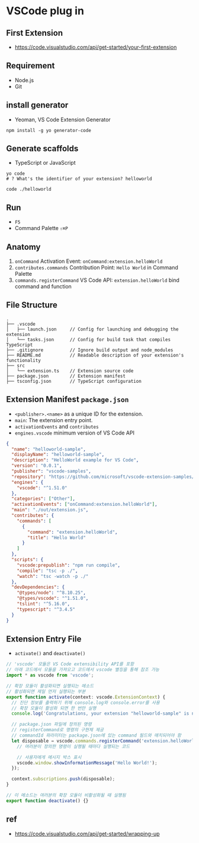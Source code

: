 # VSCode plug in

## First Extension
- https://code.visualstudio.com/api/get-started/your-first-extension

## Requirement
- Node.js
- Git

## install generator
- Yeoman, VS Code Extension Generator

```
npm install -g yo generator-code
```

## Generate scaffolds
- TypeScript or JavaScript

```
yo code
# ? What's the identifier of your extension? helloworld
```

```
code ./helloworld
```

## Run
- `F5`
- Command Palette `⇧⌘P`

## Anatomy
1. `onCommand` Activation Event: `onCommand:extension.helloWorld`
2. `contributes.commands` Contribution Point: `Hello World` in Command Palette
3. `commands.registerCommand` VS Code API: `extension.helloWorld` bind command and function

## File Structure
```
.
├── .vscode
│   ├── launch.json     // Config for launching and debugging the extension
│   └── tasks.json      // Config for build task that compiles TypeScript
├── .gitignore          // Ignore build output and node_modules
├── README.md           // Readable description of your extension's functionality
├── src
│   └── extension.ts    // Extension source code
├── package.json        // Extension manifest
├── tsconfig.json       // TypeScript configuration
```

## Extension Manifest `package.json`
- `<publisher>.<name>` as a unique ID for the extension.
- `main`: The extension entry point.
- `activationEvents` and `contributes`
- `engines.vscode` minimum version of VS Code API

```json
{
  "name": "helloworld-sample",
  "displayName": "helloworld-sample",
  "description": "HelloWorld example for VS Code",
  "version": "0.0.1",
  "publisher": "vscode-samples",
  "repository": "https://github.com/microsoft/vscode-extension-samples/helloworld-sample",
  "engines": {
    "vscode": "^1.51.0"
  },
  "categories": ["Other"],
  "activationEvents": ["onCommand:extension.helloWorld"],
  "main": "./out/extension.js",
  "contributes": {
    "commands": [
      {
        "command": "extension.helloWorld",
        "title": "Hello World"
      }
    ]
  },
  "scripts": {
    "vscode:prepublish": "npm run compile",
    "compile": "tsc -p ./",
    "watch": "tsc -watch -p ./"
  },
  "devDependencies": {
    "@types/node": "^8.10.25",
    "@types/vscode": "^1.51.0",
    "tslint": "^5.16.0",
    "typescript": "^3.4.5"
  }
}
```

## Extension Entry File
- `activate()` and `deactivate()`

```ts
// 'vscode' 모듈은 VS Code extensibility API를 포함
// 아래 코드에서 모듈을 가져오고 코드에서 vscode 별칭을 통해 참조 가능
import * as vscode from 'vscode';

// 확장 모듈이 활성화되면 실행되는 메소드
// 활성화되면 제일 먼저 실행되는 부분
export function activate(context: vscode.ExtensionContext) {
  // 진단 정보를 출력하기 위해 console.log와 console.error를 사용
  // 확장 모듈이 활성화 되면 한 번만 실행
  console.log('Congratulations, your extension "helloworld-sample" is now active!');

  // package.json 파일에 정의된 명령
  // registerCommand로 명령의 구현체 제공
  // commandId 파라미터는 package.json에 있는 command 필드와 매치되어야 함
  let disposable = vscode.commands.registerCommand('extension.helloWorld', () => {
    // 여러분이 정의한 명령이 실행될 때마다 실행되는 코드

    // 사용자에게 메시지 박스 표시
    vscode.window.showInformationMessage('Hello World!');
  });

  context.subscriptions.push(disposable);
}

// 이 메소드는 여러분의 확장 모듈이 비활성화될 때 실행됨
export function deactivate() {}
```

## ref
- https://code.visualstudio.com/api/get-started/wrapping-up

